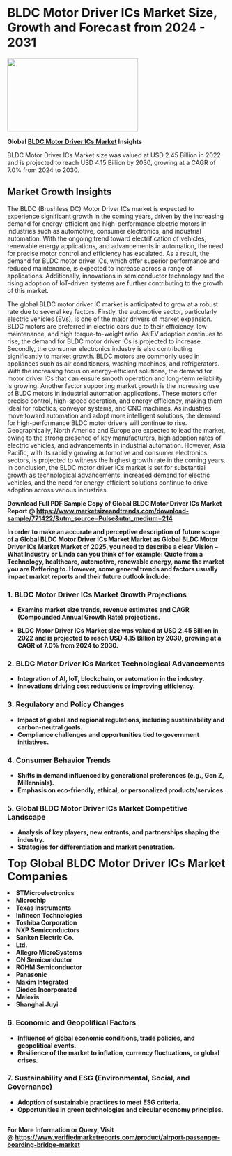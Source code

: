 <H1>BLDC Motor Driver ICs Market Size, Growth and Forecast from 2024 - 2031</H1><img class="aligncenter size-medium wp-image-584254" src="https://thirdeyenews.in/wp-content/uploads/2024/09/Global-Market-Research-300x168.jpeg" alt="" width="300" height="168" /><p><strong>Global&nbsp;<a href="https://www.marketsizeandtrends.com/download-sample/771422/&amp;utm_source=Pulse&amp;utm_medium=214">BLDC Motor Driver ICs Market</a> Insights</strong></p><p>BLDC Motor Driver ICs Market size was valued at USD 2.45 Billion in 2022 and is projected to reach USD 4.15 Billion by 2030, growing at a CAGR of 7.0% from 2024 to 2030.</p><p><h2>Market Growth Insights</h2> <p>The BLDC (Brushless DC) Motor Driver ICs market is expected to experience significant growth in the coming years, driven by the increasing demand for energy-efficient and high-performance electric motors in industries such as automotive, consumer electronics, and industrial automation. With the ongoing trend toward electrification of vehicles, renewable energy applications, and advancements in automation, the need for precise motor control and efficiency has escalated. As a result, the demand for BLDC motor driver ICs, which offer superior performance and reduced maintenance, is expected to increase across a range of applications. Additionally, innovations in semiconductor technology and the rising adoption of IoT-driven systems are further contributing to the growth of this market.</p> <p><strong></strong></p> <p>The global BLDC motor driver IC market is anticipated to grow at a robust rate due to several key factors. Firstly, the automotive sector, particularly electric vehicles (EVs), is one of the major drivers of market expansion. BLDC motors are preferred in electric cars due to their efficiency, low maintenance, and high torque-to-weight ratio. As EV adoption continues to rise, the demand for BLDC motor driver ICs is projected to increase. Secondly, the consumer electronics industry is also contributing significantly to market growth. BLDC motors are commonly used in appliances such as air conditioners, washing machines, and refrigerators. With the increasing focus on energy-efficient solutions, the demand for motor driver ICs that can ensure smooth operation and long-term reliability is growing. Another factor supporting market growth is the increasing use of BLDC motors in industrial automation applications. These motors offer precise control, high-speed operation, and energy efficiency, making them ideal for robotics, conveyor systems, and CNC machines. As industries move toward automation and adopt more intelligent solutions, the demand for high-performance BLDC motor drivers will continue to rise. Geographically, North America and Europe are expected to lead the market, owing to the strong presence of key manufacturers, high adoption rates of electric vehicles, and advancements in industrial automation. However, Asia Pacific, with its rapidly growing automotive and consumer electronics sectors, is projected to witness the highest growth rate in the coming years. In conclusion, the BLDC motor driver ICs market is set for substantial growth as technological advancements, increased demand for electric vehicles, and the need for energy-efficient solutions continue to drive adoption across various industries.</p> <p><strong></p><p><span class=""><strong>Download Full PDF Sample Copy of Global BLDC Motor Driver ICs Market Report</strong> @ <a href="https://www.marketsizeandtrends.com/download-sample/771422/&amp;utm_source=Pulse&amp;utm_medium=214" target="_blank">https://www.marketsizeandtrends.com/download-sample/771422/&amp;utm_source=Pulse&amp;utm_medium=214</a></span></p><p>In order to make an accurate and perceptive description of future scope of a Global&nbsp;BLDC Motor Driver ICs Market Market as Global&nbsp;BLDC Motor Driver ICs Market Market of 2025, you need to describe a clear Vision &ndash; What Industry or Linda can you think of for example: Quote from a Technology, healthcare, automotive, renewable energy, name the market you are Reffering to. However, some general trends and factors usually impact market reports and their future outlook include:</p><h3>1.&nbsp;<strong>BLDC Motor Driver ICs Market Growth Projections</strong></h3><ul><li>Examine market size trends, revenue estimates and CAGR (Compounded Annual Growth Rate) projections.</li><li><p>BLDC Motor Driver ICs Market size was valued at USD 2.45 Billion in 2022 and is projected to reach USD 4.15 Billion by 2030, growing at a CAGR of 7.0% from 2024 to 2030.</p></li></ul><h3>2.&nbsp;<strong>BLDC Motor Driver ICs Market Technological Advancements</strong></h3><ul><li>Integration of AI, IoT, blockchain, or automation in the industry.</li><li>Innovations driving cost reductions or improving efficiency.</li></ul><h3>3.&nbsp;<strong>Regulatory and Policy Changes</strong></h3><ul><li>Impact of global and regional regulations, including sustainability and carbon-neutral goals.</li><li>Compliance challenges and opportunities tied to government initiatives.</li></ul><h3>4.&nbsp;<strong>Consumer Behavior Trends</strong></h3><ul><li>Shifts in demand influenced by generational preferences (e.g., Gen Z, Millennials).</li><li>Emphasis on eco-friendly, ethical, or personalized products/services.</li></ul><h3>5.&nbsp;<strong>Global BLDC Motor Driver ICs Market Competitive Landscape</strong></h3><ul><li>Analysis of key players, new entrants, and partnerships shaping the industry.</li><li>Strategies for differentiation and market penetration.</li></ul><p data-pm-slice="1 1 []"><span style="color: inherit; font-family: inherit; font-size: 25px;">Top Global BLDC Motor Driver ICs Market Companies</span></p><div class="" data-test-id=""><p><li>STMicroelectronics</li><li> Microchip</li><li> Texas Instruments</li><li> Infineon Technologies</li><li> Toshiba Corporation</li><li> NXP Semiconductors</li><li> Sanken Electric Co.</li><li> Ltd.</li><li> Allegro MicroSystems</li><li> ON Semiconductor</li><li> ROHM Semiconductor</li><li> Panasonic</li><li> Maxim Integrated</li><li> Diodes Incorporated</li><li> Melexis</li><li> Shanghai Juyi</li></p></div><h3>6.&nbsp;<strong>Economic and Geopolitical Factors</strong></h3><ul><li>Influence of global economic conditions, trade policies, and geopolitical events.</li><li>Resilience of the market to inflation, currency fluctuations, or global crises.</li></ul><h3>7.&nbsp;<strong>Sustainability and ESG (Environmental, Social, and Governance)</strong></h3><ul><li>Adoption of sustainable practices to meet ESG criteria.</li><li>Opportunities in green technologies and circular economy principles.</li></ul><h2><strong style="font-size: 14px;">For More Information or Query, Visit @&nbsp;</strong><a style="background-color: #ffffff; font-size: 14px;" href="https://www.marketsizeandtrends.com/report/bldc-motor-driver-ics-market/" target="_blank">https://www.verifiedmarketreports.com/product/airport-passenger-boarding-bridge-market</a></h2>
